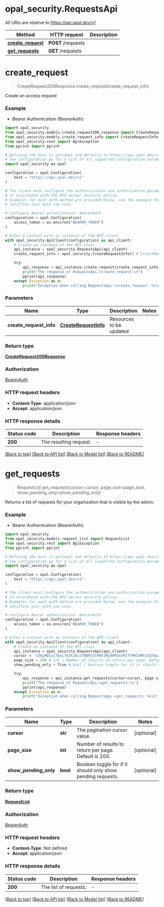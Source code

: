 # opal_security.RequestsApi

All URIs are relative to *https://api.opal.dev/v1*

Method | HTTP request | Description
------------- | ------------- | -------------
[**create_request**](RequestsApi.md#create_request) | **POST** /requests | 
[**get_requests**](RequestsApi.md#get_requests) | **GET** /requests | 


# **create_request**
> CreateRequest200Response create_request(create_request_info)

Create an access request

### Example

* Bearer Authentication (BearerAuth):

```python
import opal_security
from opal_security.models.create_request200_response import CreateRequest200Response
from opal_security.models.create_request_info import CreateRequestInfo
from opal_security.rest import ApiException
from pprint import pprint

# Defining the host is optional and defaults to https://api.opal.dev/v1
# See configuration.py for a list of all supported configuration parameters.
import opal_security as opal

configuration = opal.Configuration(
    host = "https://api.opal.dev/v1"
)

# The client must configure the authentication and authorization parameters
# in accordance with the API server security policy.
# Examples for each auth method are provided below, use the example that
# satisfies your auth use case.

# Configure Bearer authorization: BearerAuth
configuration = opal.Configuration(
    access_token = os.environ["BEARER_TOKEN"]
)

# Enter a context with an instance of the API client
with opal_security.ApiClient(configuration) as api_client:
    # Create an instance of the API class
    api_instance = opal_security.RequestsApi(api_client)
    create_request_info = opal_security.CreateRequestInfo() # CreateRequestInfo | Resources to be updated

    try:
        api_response = api_instance.create_request(create_request_info)
        print("The response of RequestsApi->create_request:\n")
        pprint(api_response)
    except Exception as e:
        print("Exception when calling RequestsApi->create_request: %s\n" % e)
```



### Parameters


Name | Type | Description  | Notes
------------- | ------------- | ------------- | -------------
 **create_request_info** | [**CreateRequestInfo**](CreateRequestInfo.md)| Resources to be updated | 

### Return type

[**CreateRequest200Response**](CreateRequest200Response.md)

### Authorization

[BearerAuth](../README.md#BearerAuth)

### HTTP request headers

 - **Content-Type**: application/json
 - **Accept**: application/json

### HTTP response details

| Status code | Description | Response headers |
|-------------|-------------|------------------|
**200** | The resulting request. |  -  |

[[Back to top]](#) [[Back to API list]](../README.md#documentation-for-api-endpoints) [[Back to Model list]](../README.md#documentation-for-models) [[Back to README]](../README.md)

# **get_requests**
> RequestList get_requests(cursor=cursor, page_size=page_size, show_pending_only=show_pending_only)

Returns a list of requests for your organization that is visible by the admin.

### Example

* Bearer Authentication (BearerAuth):

```python
import opal_security
from opal_security.models.request_list import RequestList
from opal_security.rest import ApiException
from pprint import pprint

# Defining the host is optional and defaults to https://api.opal.dev/v1
# See configuration.py for a list of all supported configuration parameters.
import opal_security as opal

configuration = opal.Configuration(
    host = "https://api.opal.dev/v1"
)

# The client must configure the authentication and authorization parameters
# in accordance with the API server security policy.
# Examples for each auth method are provided below, use the example that
# satisfies your auth use case.

# Configure Bearer authorization: BearerAuth
configuration = opal.Configuration(
    access_token = os.environ["BEARER_TOKEN"]
)

# Enter a context with an instance of the API client
with opal_security.ApiClient(configuration) as api_client:
    # Create an instance of the API class
    api_instance = opal_security.RequestsApi(api_client)
    cursor = 'cD0yMDIxLTAxLTA2KzAzJTNBMjQlM0E1My40MzQzMjYlMkIwMCUzQTAw' # str | The pagination cursor value. (optional)
    page_size = 200 # int | Number of results to return per page. Default is 200. (optional)
    show_pending_only = True # bool | Boolean toggle for if it should only show pending requests. (optional)

    try:
        api_response = api_instance.get_requests(cursor=cursor, page_size=page_size, show_pending_only=show_pending_only)
        print("The response of RequestsApi->get_requests:\n")
        pprint(api_response)
    except Exception as e:
        print("Exception when calling RequestsApi->get_requests: %s\n" % e)
```



### Parameters


Name | Type | Description  | Notes
------------- | ------------- | ------------- | -------------
 **cursor** | **str**| The pagination cursor value. | [optional] 
 **page_size** | **int**| Number of results to return per page. Default is 200. | [optional] 
 **show_pending_only** | **bool**| Boolean toggle for if it should only show pending requests. | [optional] 

### Return type

[**RequestList**](RequestList.md)

### Authorization

[BearerAuth](../README.md#BearerAuth)

### HTTP request headers

 - **Content-Type**: Not defined
 - **Accept**: application/json

### HTTP response details

| Status code | Description | Response headers |
|-------------|-------------|------------------|
**200** | The list of requests. |  -  |

[[Back to top]](#) [[Back to API list]](../README.md#documentation-for-api-endpoints) [[Back to Model list]](../README.md#documentation-for-models) [[Back to README]](../README.md)

